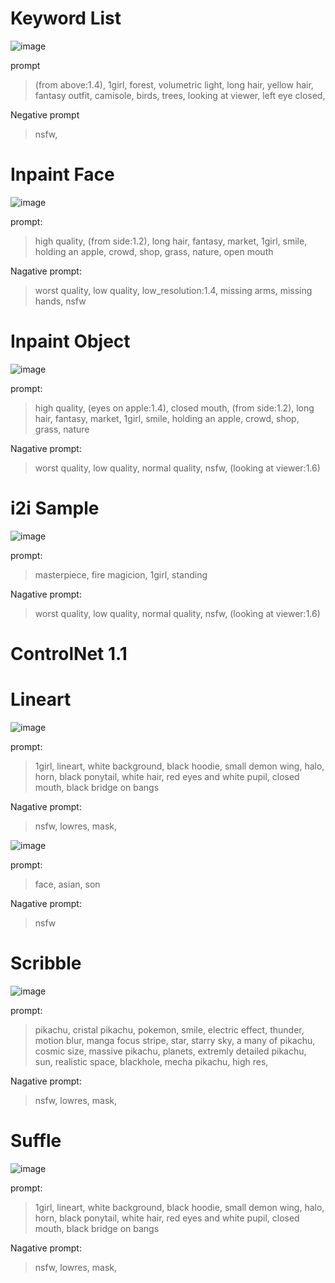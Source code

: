 <!-- Heading -->

# Keyword List

![image](https://github.com/Yoheigh/test-unity3d-project/blob/main/stable-diffusion/KeywordList/2023-04-11/00126-713932168.png?raw=true)

prompt
> (from above:1.4), 1girl, forest, volumetric light, long hair, yellow hair, fantasy outfit, camisole, birds, trees, looking at viewer, left eye closed,

Negative prompt
> nsfw,

# Inpaint Face

![image](https://github.com/Yoheigh/test-unity3d-project/blob/main/stable-diffusion/Inpaint_face/00011-2550631856.png?raw=true)

prompt:
> high quality, (from side:1.2), long hair, fantasy, market, 1girl, smile, holding an apple, crowd, shop, grass, nature, open mouth

Nagative prompt:
> worst quality, low quality, low_resolution:1.4, missing arms, missing hands, nsfw

# Inpaint Object

![image](https://github.com/Yoheigh/test-unity3d-project/blob/main/stable-diffusion/Inpaint_object/00013-2550631856.png?raw=true)

prompt:
> high quality, (eyes on apple:1.4), closed mouth, (from side:1.2), long hair, fantasy, market, 1girl, smile, holding an apple, crowd, shop, grass, nature

Nagative prompt:
> worst quality, low quality, normal quality, nsfw, (looking at viewer:1.6)

# i2i Sample

![image](https://github.com/Yoheigh/test-unity3d-project/blob/main/stable-diffusion/i2i_sample/00026-4250543538.png?raw=true)

prompt:
> masterpiece, fire magicion, 1girl, standing

Nagative prompt:
> worst quality, low quality, normal quality, nsfw, (looking at viewer:1.6)

# ControlNet 1.1


# Lineart

![image](https://github.com/Yoheigh/test-unity3d-project/blob/main/stable-diffusion/ControlNet/00010-614086505.png?raw=true)

prompt:
> 1girl, lineart, white background, black hoodie, small demon wing, halo, horn, black ponytail, white hair, red eyes and white pupil, closed mouth, black bridge on bangs

Nagative prompt:
> nsfw, lowres, mask,

![image](https://github.com/Yoheigh/test-unity3d-project/blob/main/stable-diffusion/ControlNet/00063-853020494.png?raw=true)

prompt:
> face, asian, son

Nagative prompt:
> nsfw

# Scribble

![image](https://github.com/Yoheigh/test-unity3d-project/blob/main/stable-diffusion/ControlNet/00041-14772019.png?raw=true)

prompt:
> pikachu, cristal pikachu, pokemon, smile, electric effect, thunder, motion blur, manga focus stripe, star, starry sky, a many of pikachu, cosmic size, massive pikachu, planets, extremly detailed pikachu, sun, realistic space, blackhole, mecha pikachu, high res,

Nagative prompt:
> nsfw, lowres, mask,

# Suffle

![image](https://github.com/Yoheigh/test-unity3d-project/blob/main/stable-diffusion/ControlNet/00053-441038026.png?raw=true)

prompt:
> 1girl, lineart, white background, black hoodie, small demon wing, halo, horn, black ponytail, white hair, red eyes and white pupil, closed mouth, black bridge on bangs

Nagative prompt:
> nsfw, lowres, mask,
